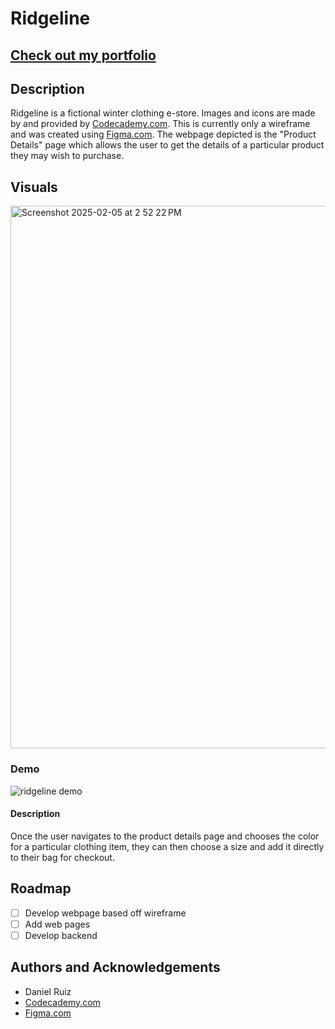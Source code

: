 # Ridgeline

## [Check out my portfolio](https://www.dannysportfolio.net/)

## Description
Ridgeline is a fictional winter clothing e-store. Images and icons are made by and provided by [Codecademy.com](https://www.codecademy.com/). This is currently only a wireframe and was created using [Figma.com](figma.com). The webpage depicted is the "Product Details" page which allows the user to get the details of a particular product they may wish to purchase.

## Visuals
<img width="868" alt="Screenshot 2025-02-05 at 2 52 22 PM" src="https://github.com/user-attachments/assets/c8689dc5-e530-4754-9c3f-df61c2ddc410" />

### Demo
![ridgeline demo](https://github.com/user-attachments/assets/d77bff7f-d85d-4a91-b039-ee493c05dcf5)

#### Description
Once the user navigates to the product details page and chooses the color for a particular clothing item, they can then choose a size and add it directly to their bag for checkout.

## Roadmap
- [ ] Develop webpage based off wireframe
- [ ] Add web pages
- [ ] Develop backend

## Authors and Acknowledgements
- Daniel Ruiz
- [Codecademy.com](https://www.codecademy.com/)
- [Figma.com](figma.com)

